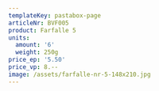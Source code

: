 ```yaml
---
templateKey: pastabox-page
articleNr: BVF005
product: Farfalle 5
units:
  amount: '6'
  weight: 250g
price_ep: '5.50'
price_vp: 8.--
image: /assets/farfalle-nr-5-148x210.jpg
---
```


